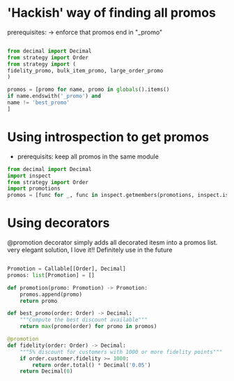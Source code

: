 
# 'Hackish' way of finding all promos
prerequisites: -> enforce that promos end in "_promo"
```python

from decimal import Decimal
from strategy import Order
from strategy import (
fidelity_promo, bulk_item_promo, large_order_promo
)

promos = [promo for name, promo in globals().items()
if name.endswith('_promo') and
name != 'best_promo'
]

```


# Using introspection to get promos
- prerequisits: keep all promos in the same module

```python
from decimal import Decimal
import inspect
from strategy import Order
import promotions
promos = [func for _, func in inspect.getmembers(promotions, inspect.isfunction)]
```

# Using decorators

@promotion decorator simply adds all decorated itesm into a promos list.
very elegant solution, I love it!! 
Definitely use in the future
```python

Promotion = Callable[[Order], Decimal]
promos: list[Promotion] = []

def promotion(promo: Promotion) -> Promotion:
    promos.append(promo)
    return promo

def best_promo(order: Order) -> Decimal:
    """Compute the best discount available"""
    return max(promo(order) for promo in promos)

@promotion
def fidelity(order: Order) -> Decimal:
    """5% discount for customers with 1000 or more fidelity points"""
    if order.customer.fidelity >= 1000:
        return order.total() * Decimal('0.05')
    return Decimal(0)

```